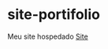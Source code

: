 # site-portifolio
 
Meu site hospedado [Site](https://rebbd.github.io/site-portifolio/Site-Portifolio)
